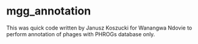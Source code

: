 # mgg_annotation
This was quick code written by Janusz Koszucki for Wanangwa Ndovie to perform annotation of phages with PHROGs database only.
